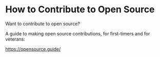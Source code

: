 # How to Contribute to Open Source
Want to contribute to open source?

A guide to making open source contributions, for first-timers and for veterans:

https://opensource.guide/
